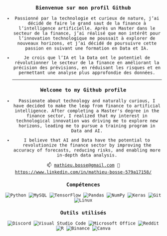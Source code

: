 <div align="center">

<samp> 
	
<h3>Bienvenue sur mon profil Github</h3> 


- Passionné par la technologie et curieux de nature, j’ai décidé de faire le grand saut
de la finance à l’intelligence artificielle. Après un Master dans le secteur de la
finance, j’ai réalisé que mon intérêt pour l’innovation technologique me poussait à
explorer de nouveaux horizons, et j’ai décidé de poursuivre cette passion en suivant
une formation en Data et IA.
  
- Je crois que l’IA et la Data ont le potentiel de révolutionner le secteur de la finance
en améliorant la précision des prévisions, en réduisant les risques et en permettant
une analyse plus approfondie des données.
	
	-----------
<h3>Welcome to my Github profile</h3> 


- Passionate about technology and naturally curious, I have decided to make the leap from finance to artificial intelligence. After completing a Master's degree in the finance sector, I realized that my interest in technological innovation was driving me to explore new horizons, leading me to pursue a training program in Data and AI.
  
- I believe that AI and Data have the potential to revolutionize the finance sector by improving the accuracy of forecasts, reducing risks, and enabling more in-depth data analysis.

 📫 mathieu.bosse@gmail.com
 🧾 https://www.linkedin.com/in/mathieu-bosse-579a17158/
	

<h3>Compétences</h3>

![Python](https://img.shields.io/badge/python-3670A0?style=for-the-badge&logo=python&logoColor=ffdd54)
![MySQL](https://img.shields.io/badge/mysql-%2300f.svg?style=for-the-badge&logo=mysql&logoColor=white)
![TensorFlow](https://img.shields.io/badge/TensorFlow-%23FF6F00.svg?style=for-the-badge&logo=TensorFlow&logoColor=white)
![Pandas](https://img.shields.io/badge/pandas-%23150458.svg?style=for-the-badge&logo=pandas&logoColor=white)
![NumPy](https://img.shields.io/badge/numpy-%23013243.svg?style=for-the-badge&logo=numpy&logoColor=white)
![Keras](https://img.shields.io/badge/Keras-%23D00000.svg?style=for-the-badge&logo=Keras&logoColor=white)
![Git](https://img.shields.io/badge/git-%23F05033.svg?style=for-the-badge&logo=git&logoColor=white)
![Linux](https://img.shields.io/badge/Linux-FCC624?style=for-the-badge&logo=linux&logoColor=black)


 <h3>Outils utilisés</h3>

![Discord](https://img.shields.io/badge/Discord-%235865F2.svg?style=for-the-badge&logo=discord&logoColor=white)
![Visual Studio Code](https://img.shields.io/badge/Visual%20Studio%20Code-0078d7.svg?style=for-the-badge&logo=visual-studio-code&logoColor=white)
![Microsoft Office](https://img.shields.io/badge/Microsoft_Office-D83B01?style=for-the-badge&logo=microsoft-office&logoColor=white)
![Reddit](https://img.shields.io/badge/Reddit-%23FF4500.svg?style=for-the-badge&logo=Reddit&logoColor=white)
![R](https://img.shields.io/badge/r-%23276DC3.svg?style=for-the-badge&logo=r&logoColor=white)
![Binance](https://img.shields.io/badge/Binance-FCD535?style=for-the-badge&logo=binance&logoColor=white)
![Canva](https://img.shields.io/badge/canva-36b9ff?style=for-the-badge&logo=canva&logoColor=white)




<!--
[![MathieuBosse GitHub stats](https://github-readme-stats.vercel.app/api?username=MathieuBosse&show_icons=true&theme=github_dark_dimmed&rank_icon=github&count_private=true)](https://github.com/mathieubosse/github-readme-stats)

[![Top Languages](https://github-readme-stats.vercel.app/api/top-langs/?username=MathieuBosse&layout=compact&langs_count=6&custom_title=Language%20Utilis%C3%A9&theme=github_dark_dimmed)](https://github.com/mathieubosse/github-readme-stats)
-->

</samp>

</div>
